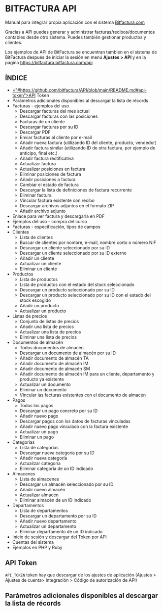 # BITFACTURA API
Manual para integrar propia aplicación con el sistema <a href="https://bitfactura.com">Bitfactura.com</a>

Gracias a API puedes generar y administrar facturas/recibos/documentos contables desde otro sistema. Puedes también gestionar productos y clientes.

Los ejemplos de API de BitFactura se encuentran tambien en el sistema de BitFactura después de iniciar la sesión en menú <strong> Ajustes > API </strong> y en la página https://bitfactura.bitfactura.com/api 

## ÍNDICE
* <a href>="#https://github.com/bitfactura/API/blob/main/README.md#api-token">API Token</a>
* Parámetros adicionales disponibles al descargar la lista de récords
* Facturas - ejemplos del uso
  * Descargar facturas del mes actual
  * Descargar facturas con las posiciones
  * Facturas de un cliente
  * Descargar facturas por su ID
  * Descargar PDF
  * Enviar facturas al cliente por e-mail
  * Añadir nueva factura (utilizando ID del cliente, producto, vendedor)
  * Añadir factura similar (utilizando ID de otra factura, por ejemplo de anticipo, final etc.)
  * Añadir factura rectificativa
  * Actualizar factura
  * Actualizar posiciones en factura 
  * Eliminar posiciones de factura
  * Añadir posiciones a factura
  * Cambiar el estado de factura
  * Descargar la lista de definiciones de factura recurrente
  * Eliminar factura
  * Vincular factura existente con recibo
  * Descargar archivos adjuntos en el formato ZIP
  * Añadir archivo adjunto
* Enlace para ver factura y descargarla en PDF
* Ejemplos del uso - compra del curso
* Facturas - especificación, tipos de campos
* Clientes
  * Lista de clientes
  * Buscar de clientes por nombre, e-mail, nombre corto o número NIF
  * Descargar un cliente seleccionado por su ID
  * Descargar un cliente seleccionado por su ID externo
  * Añadir un cliente
  * Actualizar un cliente
  * Eliminar un cliente
* Productos
  * Lista de productos
  * Lista de productos con el estado del stock seleccionado
  * Descargar un producto seleccionado por su ID
  * Descargar un producto seleccionado por su ID con el estado del stock escogido
  * Añadir un producto
  * Actualizar un producto
* Listas de precios
  * Conjunto de listas de precios
  * Añadir una lista de precios
  * Actualizar una lista de precios
  * Eliminar una lista de precios
* Documentos de almacén
  * Todos documentos de almacén
  * Descargar un documento de almacén por su ID
  * Añadir documento de almacén TA
  * Añadir documento de almacén IM
  * Añadir documento de almacén SM
  * Añadir documento de almacén IM para un cliente, departamento y producto ya existente 
  * Actualizar un documento
  * Eliminar un documento
  * Vincular las facturas existentes con el documento de almacén
* Pagos
  * Todos los pagos
  * Descargar un pago concreto por su ID
  * Añadir nuevo pago
  * Descargar pagos con los datos de facturas vinculadas
  * Añadir nuevo pago vinculado con la factura existente
  * Actualizar un pago
  * Eliminar un pago
* Categorías
  * Lista de categorías
  * Descargar nueva categoría por su ID
  * Añadir nueva categoría
  * Actualizar categoría
  * Eliminar categoría de un ID indicado
* Almacenes
  * Lista de almacenes
  * Descargar un almacén seleccionado por su ID
  * Añadir nuevo almacén
  * Actualizar almacén
  * Eliminar almacén de un ID indicado
* Departamentos
  * Lista de departamentos
  * Descargar un departamento por su ID
  * Añadir nuevo departamento
  * Actualizar un departamento
  * Eliminar departamento de un ID indicado
* Inicio de sesión y descargar del Token por API
* Cuentas del sistema
* Ejemplos en PHP y Ruby


## API Token
<code>API_TOKEN</code> token hay que descargar de los ajustes de aplicación (Ajustes > Ajustes de cuenta> Integración > Código de autorización de API)

## Parámetros adicionales disponibles al descargar la lista de récords

